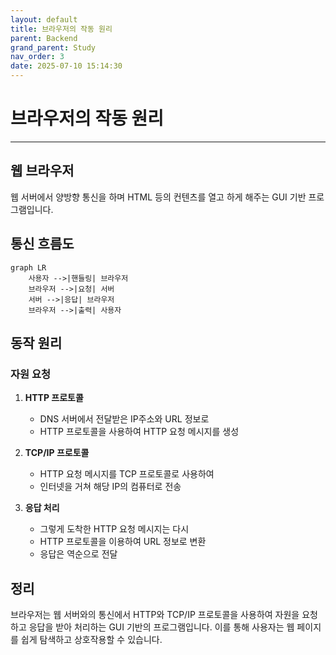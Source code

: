 ```yaml
---
layout: default
title: 브라우저의 작동 원리
parent: Backend
grand_parent: Study
nav_order: 3
date: 2025-07-10 15:14:30
---
```


# 브라우저의 작동 원리

---

## 웹 브라우저

웹 서버에서 양방향 통신을 하며 HTML 등의 컨텐츠를 열고 하게 해주는 GUI 기반 프로그램입니다.

## 통신 흐름도

```mermaid
graph LR
    사용자 -->|핸들링| 브라우저
    브라우저 -->|요청| 서버
    서버 -->|응답| 브라우저
    브라우저 -->|출력| 사용자
```

## 동작 원리

### 자원 요청

1. **HTTP 프로토콜**
   - DNS 서버에서 전달받은 IP주소와 URL 정보로
   - HTTP 프로토콜을 사용하여 HTTP 요청 메시지를 생성

2. **TCP/IP 프로토콜**
   - HTTP 요청 메시지를 TCP 프로토콜로 사용하여
   - 인터넷을 거쳐 해당 IP의 컴퓨터로 전송

3. **응답 처리**
   - 그렇게 도착한 HTTP 요청 메시지는 다시
   - HTTP 프로토콜을 이용하여 URL 정보로 변환
   - 응답은 역순으로 전달

## 정리

브라우저는 웹 서버와의 통신에서 HTTP와 TCP/IP 프로토콜을 사용하여 자원을 요청하고 응답을 받아 처리하는 GUI 기반의 프로그램입니다. 이를 통해 사용자는 웹 페이지를 쉽게 탐색하고 상호작용할 수 있습니다. 
